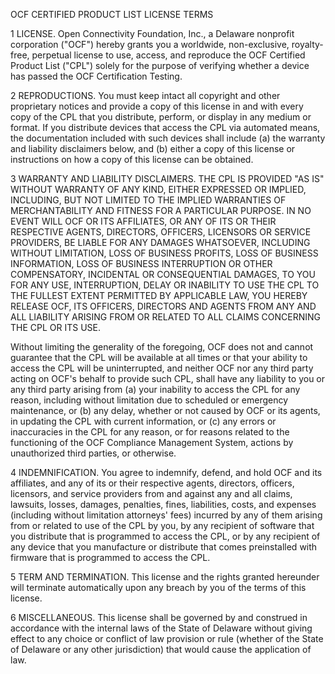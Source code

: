 OCF CERTIFIED PRODUCT LIST LICENSE TERMS

1	LICENSE.  Open Connectivity Foundation, Inc., a Delaware nonprofit corporation ("OCF") hereby grants you a worldwide, non-exclusive, royalty-free, perpetual license to use, access, and reproduce the OCF Certified Product List ("CPL") solely for the purpose of verifying whether a device has passed the OCF Certification Testing.  

2	REPRODUCTIONS.  You must keep intact all copyright and other proprietary notices and provide a copy of this license in and with every copy of the CPL that you distribute, perform, or display in any medium or format.  If you distribute devices that access the CPL via automated means, the documentation included with such devices shall include (a) the warranty and liability disclaimers below, and (b) either a copy of this license or instructions on how a copy of this license can be obtained.

3	WARRANTY AND LIABILITY DISCLAIMERS.  THE CPL IS PROVIDED "AS IS" WITHOUT WARRANTY OF ANY KIND, EITHER EXPRESSED OR IMPLIED, INCLUDING, BUT NOT LIMITED TO THE IMPLIED WARRANTIES OF MERCHANTABILITY AND FITNESS FOR A PARTICULAR PURPOSE.  IN NO EVENT WILL OCF OR ITS AFFILIATES, OR ANY OF ITS OR THEIR RESPECTIVE AGENTS, DIRECTORS, OFFICERS, LICENSORS OR SERVICE PROVIDERS, BE LIABLE FOR ANY DAMAGES WHATSOEVER, INCLUDING WITHOUT LIMITATION, LOSS OF BUSINESS PROFITS, LOSS OF BUSINESS INFORMATION, LOSS OF BUSINESS INTERRUPTION OR OTHER COMPENSATORY, INCIDENTAL OR CONSEQUENTIAL DAMAGES, TO YOU FOR ANY USE, INTERRUPTION, DELAY OR INABILITY TO USE THE CPL TO THE FULLEST EXTENT PERMITTED BY APPLICABLE LAW, YOU HEREBY RELEASE OCF, ITS OFFICERS, DIRECTORS AND AGENTS FROM ANY AND ALL LIABILITY ARISING FROM OR RELATED TO ALL CLAIMS CONCERNING THE CPL OR ITS USE.

Without limiting the generality of the foregoing, OCF does not and cannot guarantee that the CPL will be available at all times or that your ability to access the CPL will be uninterrupted, and neither OCF nor any third party acting on OCF's behalf to provide such CPL, shall have any liability to you or any third party arising from (a) your inability to access the CPL for any reason, including without limitation due to scheduled or emergency maintenance, or (b) any delay, whether or not caused by OCF or its agents, in updating the CPL with current information, or (c) any errors or inaccuracies in the CPL for any reason, or for reasons related to the functioning of the OCF Compliance Management System, actions by unauthorized third parties, or otherwise.

4	INDEMNIFICATION.  You agree to indemnify, defend, and hold OCF and its affiliates, and any of its or their respective agents, directors, officers, licensors, and service providers from and against any and all claims, lawsuits, losses, damages, penalties, fines, liabilities, costs, and expenses (including without limitation attorneys' fees) incurred by any of them arising from or related to use of the CPL by you, by any recipient of software that you distribute that is programmed to access the CPL, or by any recipient of any device that you manufacture or distribute that comes preinstalled with firmware that is programmed to access the CPL.

5	TERM AND TERMINATION.  This license and the rights granted hereunder will terminate automatically upon any breach by you of the terms of this license.  

6	MISCELLANEOUS.  This license shall be governed by and construed in accordance with the internal laws of the State of Delaware without giving effect to any choice or conflict of law provision or rule (whether of the State of Delaware or any other jurisdiction) that would cause the application of law.
